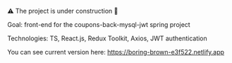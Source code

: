 :warning: The project is under construction 👷 

Goal: front-end for the coupons-back-mysql-jwt spring project

Technologies: TS, React.js, Redux Toolkit, Axios, JWT authentication

You can see current version here:
https://boring-brown-e3f522.netlify.app
